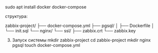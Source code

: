 sudo apt install docker docker-compose


структура:

zabbix-project/
├── docker-compose.yml
├── pgsql/
│   ├── Dockerfile
│   └── init.sql
└── nginx/
    └── ssl/
        ├── zabbix.crt
        └── zabbix.key

3. Запуск системы
mkdir zabbix-project
cd zabbix-project
mkdir nginx pgsql
touch docker-compose.yml

